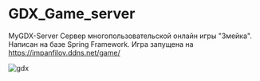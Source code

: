 # GDX_Game_server
MyGDX-Server
Сервер многопользовательской онлайн игры "Змейка". Написан на базе Spring Framework.
Игра запущена на https://impanfilov.ddns.net/game/


![gdx](https://user-images.githubusercontent.com/103848229/176897290-f8544d7a-6104-4829-bb6a-91518267c302.jpg)
